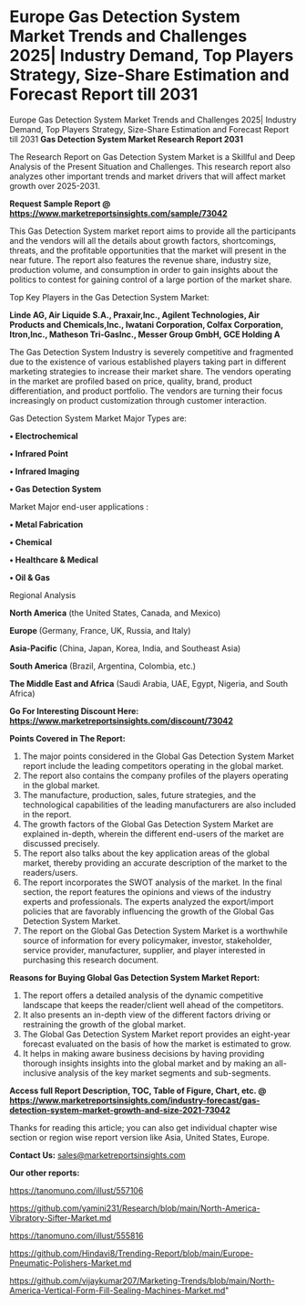 # Europe Gas Detection System Market Trends and Challenges 2025| Industry Demand, Top Players Strategy, Size-Share Estimation and Forecast Report till 2031
Europe Gas Detection System Market Trends and Challenges 2025| Industry Demand, Top Players Strategy, Size-Share Estimation and Forecast Report till 2031
<strong>Gas Detection System Market Research Report 2031</strong>

The Research Report on Gas Detection System Market is a Skillful and Deep Analysis of the Present Situation and Challenges. This research report also analyzes other important trends and market drivers that will affect market growth over 2025-2031.

<strong>Request Sample Report @ <a href=https://www.marketreportsinsights.com/sample/73042>https://www.marketreportsinsights.com/sample/73042</a></strong>

This Gas Detection System market report aims to provide all the participants and the vendors will all the details about growth factors, shortcomings, threats, and the profitable opportunities that the market will present in the near future. The report also features the revenue share, industry size, production volume, and consumption in order to gain insights about the politics to contest for gaining control of a large portion of the market share.

Top Key Players in the Gas Detection System Market:

<strong>Linde AG, Air Liquide S.A., Praxair,Inc., Agilent Technologies, Air Products and Chemicals,Inc., Iwatani Corporation, Colfax Corporation, Itron,Inc., Matheson Tri-GasInc., Messer Group GmbH, GCE Holding A</strong>

The Gas Detection System Industry is severely competitive and fragmented due to the existence of various established players taking part in different marketing strategies to increase their market share. The vendors operating in the market are profiled based on price, quality, brand, product differentiation, and product portfolio. The vendors are turning their focus increasingly on product customization through customer interaction.

Gas Detection System Market Major Types are:

<strong>• Electrochemical

• Infrared Point

• Infrared Imaging

• Gas Detection System</strong>

Market Major end-user applications :

<strong>• Metal Fabrication

• Chemical

• Healthcare & Medical

• Oil & Gas</strong>

Regional Analysis

</u><strong><b>North America</b></strong> (the United States, Canada, and Mexico)

<strong><b>Europe </b></strong>(Germany, France, UK, Russia, and Italy)

<strong><b>Asia-Pacific</b></strong> (China, Japan, Korea, India, and Southeast Asia)

<strong><b>South America</b></strong> (Brazil, Argentina, Colombia, etc.)

<strong><b>The Middle East and Africa</b></strong> (Saudi Arabia, UAE, Egypt, Nigeria, and South Africa)

<strong>Go For Interesting Discount Here: <a href=https://www.marketreportsinsights.com/discount/73042>https://www.marketreportsinsights.com/discount/73042</a></strong>

<strong>Points Covered in The Report:</strong>
<ol>
  <li>The major points considered in the Global Gas Detection System Market report include the leading competitors operating in the global market.</li>
  <li>The report also contains the company profiles of the players operating in the global market.</li>
  <li>The manufacture, production, sales, future strategies, and the technological capabilities of the leading manufacturers are also included in the report.</li>
  <li>The growth factors of the Global Gas Detection System Market are explained in-depth, wherein the different end-users of the market are discussed precisely.</li>
  <li>The report also talks about the key application areas of the global market, thereby providing an accurate description of the market to the readers/users.</li>
  <li>The report incorporates the SWOT analysis of the market. In the final section, the report features the opinions and views of the industry experts and professionals. The experts analyzed the export/import policies that are favorably influencing the growth of the Global Gas Detection System Market.</li>
  <li>The report on the Global Gas Detection System Market is a worthwhile source of information for every policymaker, investor, stakeholder, service provider, manufacturer, supplier, and player interested in purchasing this research document.</li>
</ol>
<strong>Reasons for Buying Global Gas Detection System Market Report:</strong>

<ol>
  <li>The report offers a detailed analysis of the dynamic competitive landscape that keeps the reader/client well ahead of the competitors.</li>
  <li>It also presents an in-depth view of the different factors driving or restraining the growth of the global market.</li>
  <li>The Global Gas Detection System Market report provides an eight-year forecast evaluated on the basis of how the market is estimated to grow.</li>
  <li>It helps in making aware business decisions by having providing thorough insights insights into the global market and by making an all-inclusive analysis of the key market segments and sub-segments.</li>
</ol>
<strong>Access full Report Description, TOC, Table of Figure, Chart, etc. @ <a href=https://www.marketreportsinsights.com/industry-forecast/gas-detection-system-market-growth-and-size-2021-73042>https://www.marketreportsinsights.com/industry-forecast/gas-detection-system-market-growth-and-size-2021-73042</a></strong>


Thanks for reading this article; you can also get individual chapter wise section or region wise report version like Asia, United States, Europe.

<strong>Contact Us:</strong>
sales@marketreportsinsights.com

<strong>Our other reports:</strong>

<a href=https://tanomuno.com/illust/557106>https://tanomuno.com/illust/557106</a>

<a href=https://github.com/yamini231/Research/blob/main/North-America-Vibratory-Sifter-Market.md>https://github.com/yamini231/Research/blob/main/North-America-Vibratory-Sifter-Market.md</a>

<a href=https://tanomuno.com/illust/555816>https://tanomuno.com/illust/555816</a>

<a href=https://github.com/Hindavi8/Trending-Report/blob/main/Europe-Pneumatic-Polishers-Market.md>https://github.com/Hindavi8/Trending-Report/blob/main/Europe-Pneumatic-Polishers-Market.md</a>

<a href=https://github.com/vijaykumar207/Marketing-Trends/blob/main/North-America-Vertical-Form-Fill-Sealing-Machines-Market.md>https://github.com/vijaykumar207/Marketing-Trends/blob/main/North-America-Vertical-Form-Fill-Sealing-Machines-Market.md</a>"
